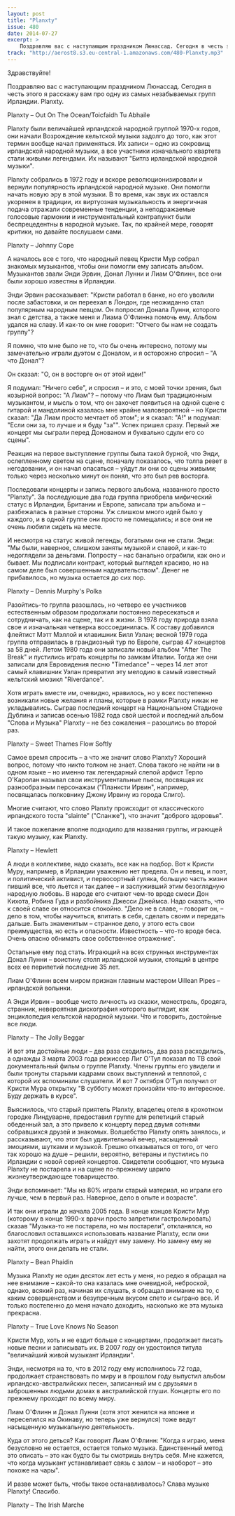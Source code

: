 ```yaml
---
layout: post
title: "Planxty"
issue: 480
date: 2014-07-27
excerpt: >
    Поздравляю вас с наступающим праздником Люнассад. Сегодня в честь этого я расскажу вам про одну из самых незабываемых групп Ирландии. Planxty.
track: "http://aerost8.s3.eu-central-1.amazonaws.com/480-Planxty.mp3"
---
```


Здравствуйте!

Поздравляю вас с наступающим праздником Люнассад. Сегодня в честь этого я расскажу вам про одну из самых незабываемых групп Ирландии. Planxty.

Planxty – Out On The Ocean/Toicfaidh Tu Abhaile

Planxty были величайшей ирландской народной группой 1970-х годов, они начали Возрождение кельтской музыки задолго до того, как этот термин вообще начал применяться. Их записи – одно из сокровищ ирландской народной музыки, а все участники изначального квартета стали живыми легендами. Их называют "Битлз ирландской народной музыки".

Planxty собрались в 1972 году и вскоре революционизировали и вернули популярность ирландской народной музыке. Они помогли начать новую эру в этой музыки. В то время, как звук их оставлся укоренен в традиции, их виртуозная музыкальность и энергичная подача отражали современные тенденции, а неподражаемые голосовые гармонии и инструментальный контрапункт были беспрецедентны в народной музыке. Так, по крайней мере, говорят критики, но давайте послушаем сами.

Planxty – Johnny Cope

А началось все с того, что народный певец Кристи Мур собрал знакомых музыкантов, чтобы они помогли ему записать альбом. Музыкантов звали Энди Эрвин, Донал Лунни и Лиам О'Флинн, все они были хорошо известны в Ирландии.

Энди Эрвин рассказывает: "Кристи работал в банке, но его уволили после забастовки, и он переехал в Лондон, где неожиданно стал популярным народным певцом. Он попросил Донала Лунни, которого знал с детства, а также меня и Лиама О'Флинна помочь ему. Альбом удался на славу. И как-то он мне говорит: "Отчего бы нам не создать группу"?

Я помню, что мне было не то, что бы очень интересно, потому мы замечательно играли дуэтом с Доналом, и я осторожно спросил – "А что Донал"?

Он сказал: "О, он в восторге он от этой идеи!"

Я подумал: "Ничего себе", и спросил – и это, с моей точки зрения, был козырной вопрос: "А Лиам"? – потому что Лиам был традиционным музыкантом, и мысль о том, что он захочет появиться на одной сцене с гитарой и мандолиной казалась мне крайне маловероятной – но Кристи сказал: "Да Лиам просто мечтает об этом"; и я сказал: "А!" и подумал: "Если они за, то лучше и я буду "за"". Успех пришел сразу. Первый же концерт мы сыграли перед Донованом и буквально сдули его со сцены".

Реакция на первое выступление группы была такой бурной, что Энди, ослепленному светом на сцене, поначалу показалось, что толпа ревет в негодовании, и он начал опасаться – уйдут ли они со сцены живыми; только через несколько минут он понял, что это был рев восторга.

Последовали концерты и запись первого альбома, названного просто "Planxty". За последующие два года группа приобрела мифический статус в Ирландии, Британии и Европе, записала три альбома и – разбежалась в разные стороны. Уж слишком много идей было у каждого, и в одной группе они просто не помещались; и все они не очень любили сидеть на месте.

И несмотря на статус живой легенды, богатыми они не стали. Энди: "Мы были, наверное, слишком заняты музыкой и славой, и как-то недоглядели за деньгами. Попросту – нас банально ограбили, как оно и бывает. Мы подписали контракт, который выглядел красиво, но на самом деле был совершенным надувательством". Денег не прибавилось, но музыка остается до сих пор.

Planxty – Dennis Murphy's Polka

Разойтись-то группа разошлась, но четверо ее участников естественным образом продолжали постоянно пересекаться и сотрудничать, как на сцене, так и в жизни. В 1978 году природа взяла свое и изначальная четверка воссоединилась. К составу добавился флейтист Мэтт Мэллой и клавишник Билл Уэлан; весной 1979 года группа отправилась в грандиозный тур по Европе, сыграв 47 концертов за 58 дней. Летом 1980 года они записали новый альбом "After The Break" и пустились играть концерты по замкам Италии. Тогда же они записали для Евровидения песню "Timedance" – через 14 лет этот самый клавишник Уэлан превратил эту мелодию в самый известный кельтский мюзикл "Riverdance".

Хотя играть вместе им, очевидно, нравилось, но у всех постепенно возникали новые желания и планы, которые в рамки Planxty никак не укладывались. Сыграв последний концерт на Национальном Стадионе Дублина и записав осенью 1982 года свой шестой и последний альбом "Слова и Музыка" Planxty – не без сожаления – разошлись во второй раз.

Planxty – Sweet Thames Flow Softly

Самое время спросить – а что же значит слово Planxty? Хороший вопрос, потому что никто толком не знает. Слова такого не найти ни в одном языке – но именно так легендарный слепой арфист Терло О'Каролан называл свои инструментальные пьесы, посвящая их разнообразным персонажам ("Планксти Ирвин", например, посвящалась полковнику Джону Ирвину из города Слиго).

Многие считают, что слово Planxty происходит от классического ирландского тоста "slainte" ("Сланже"), что значит "доброго здоровья".

И такое пожелание вполне подходило для названия группы, играющей такую музыку, как Planxty.

Planxty – Hewlett

А люди в коллективе, надо сказать, все как на подбор. Вот к Кристи Муру, например, в Ирландии уважению нет предела. Он и певец, и поэт, и политический активист, и первосортный гуляка, большую часть жизни пивший все, что льется и так далее – и заслуживший этим безоглядную народную любовь. В народе его считают чем-то вроде смеси Дон Кихота, Робина Гуда и разбойника Джесси Джеймса. Надо сказать, что к своей славе он относится спокойно. "Дело не в славе, – говорит он, – дело в том, чтобы научиться, впитать в себя, сделать своим и передать дальше. Быть знаменитым – странное дело, у этого есть свои преимущества, но есть и опасности. Известность – что-то вроде беса. Очень опасно обнимать свое собственное отражение".

Остальные ему под стать. Играющий на всех струнных инструментах Донал Лунни – воистину столп ирландской музыки, стоящий в центре всех ее перипетий последние 35 лет.

Лиам О'Флинн всем миром признан главным мастером Uillean Pipes – ирландской волынки.

А Энди Ирвин – вообще чисто личность из сказки, менестрель, бродяга, странник, невероятная дискография которого выглядит, как энциклопедия кельтской народной музыки. Что и говорить, достойные все люди.

Planxty – The Jolly Beggar

И вот эти достойные люди – два раза сходились, два раза расходились, а однажды 3 марта 2003 года режиссер Лиг О'Тул показал по ТВ свой документальный фильм о группе Planxty. Члены группы его увидели и были тронуты старыми кадрами своих выступлений и теплотой, с которой их вспоминали слушатели. И вот 7 октября О'Тул получил от Кристи Мура открытку "В субботу может произойти что-то интересное. Буду держать в курсе".

Выяснилось, что старый приятель Planxty, владелец отеля в крохотном городке Линдуварне, предоставил группе для репетиций старый обеденный зал, а это привело к концерту перед двумя сотнями собравшихся друзей и знакомых. Волшебство Planxty опять занялось, и рассказывают, что этот был удивительный вечер, насыщенный эмоциями, шутками и музыкой. Грешно отказываться от того, от чего так хорошо на душе – решили, вероятно, ветераны и пустились по Ирландии с новой серией концертов. Свидетели сообщают, что музыка Planxty не постарела и на сцене по-прежнему царило жизнеутверждающее товарищество.

Энди вспоминает: "Мы на 80% играли старый материал, но играли его лучше, чем в первый раз. Наверное, дело в опыте и возрасте".

И так они играли до начала 2005 года. В конце концов Кристи Мур (которому в конце 1990-х врачи просто запретили гастролировать) сказав "Музыка-то не постарела, но мы постарели", откланялся, но благословил оставшихся использовать название Planxty, если они захотят продолжать играть и найдут ему замену. Но замену ему не найти, этого они делать не стали.

Planxty – Bean Phaidin

Музыка Planxty не один десяток лет есть у меня, но редко я обращал на нее внимание – какой-то она казалась мне очевидной, неброской, однако, всякий раз, начиная их слушать, я обращал внимание на то, с каким совершенством и безупречным вкусом спето и сыграно все. И только постепенно до меня начало доходить, насколько же эта музыка прекрасна.

Planxty – True Love Knows No Season

Кристи Мур, хоть и не ездит больше с концертами, продолжает писать новые песни и записывать их. В 2007 году он удостоился титула "величайший живой музыкант Ирландии".

Энди, несмотря на то, что в 2012 году ему исполнилось 72 года, продолжает странствовать по миру и в прошлом году выпустил альбом ирландско-австралийских песен, записанный им с друзьями в заброшенных людьми домах в австралийской глуши. Концерты его по прежнему проходят по всему миру.

Лиам О'Флинн и Донал Лунни (хотя этот женился на японке и переселился на Окинаву, но теперь уже вернулся) тоже ведут насыщенную музыкальную деятельность.

Куда от этого деться? Как говорит Лиам О'Флинн: "Когда я играю, меня безусловно не остается, остается только музыка. Единственный метод это описать – это как будто бы ты смотришь внутрь себя. Мне кажется, что когда музыкант устанавливает связь с залом – и наоборот – это похоже на чары".

И разве может быть, чтобы такое останавливалось? Слава музыке Planxty! Спасибо.

Planxty – The Irish Marche
